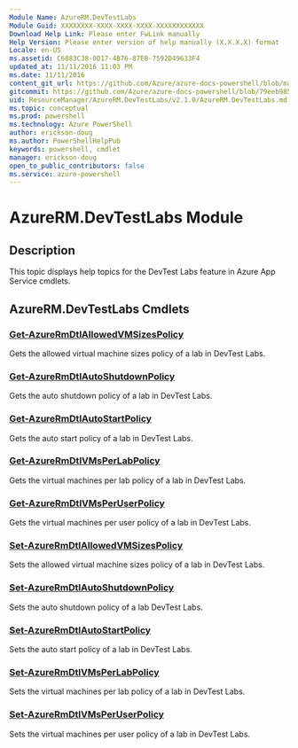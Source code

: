 ```yaml
---
Module Name: AzureRM.DevTestLabs
Module Guid: XXXXXXXX-XXXX-XXXX-XXXX-XXXXXXXXXXXX
Download Help Link: Please enter FwLink manually
Help Version: Please enter version of help manually (X.X.X.X) format
Locale: en-US
ms.assetid: C6883C38-0D17-4B76-87EB-7592D49633F4
updated_at: 11/11/2016 11:03 PM
ms.date: 11/11/2016
content_git_url: https://github.com/Azure/azure-docs-powershell/blob/master/azureps-cmdlets-docs/ResourceManager/AzureRM.DevTestLabs/v2.1.0/AzureRM.DevTestLabs.md
gitcommit: https://github.com/Azure/azure-docs-powershell/blob/79eeb985ea480979357fb4695832a0c3d29a48bf/azureps-cmdlets-docs/ResourceManager/AzureRM.DevTestLabs/v2.1.0/AzureRM.DevTestLabs.md
uid: ResourceManager/AzureRM.DevTestLabs/v2.1.0/AzureRM.DevTestLabs.md
ms.topic: conceptual
ms.prod: powershell
ms.technology: Azure PowerShell
author: erickson-doug
ms.author: PowerShellHelpPub
keywords: powershell, cmdlet
manager: erickson-doug
open_to_public_contributors: false
ms.service: azure-powershell
---
```


# AzureRM.DevTestLabs Module
## Description
This topic displays help topics for the DevTest Labs feature in Azure App Service cmdlets. 

## AzureRM.DevTestLabs Cmdlets
### [Get-AzureRmDtlAllowedVMSizesPolicy](./Get-AzureRmDtlAllowedVMSizesPolicy.md)
Gets the allowed virtual machine sizes policy of a lab in DevTest Labs.


### [Get-AzureRmDtlAutoShutdownPolicy](./Get-AzureRmDtlAutoShutdownPolicy.md)
Gets the auto shutdown policy of a lab in DevTest Labs.


### [Get-AzureRmDtlAutoStartPolicy](./Get-AzureRmDtlAutoStartPolicy.md)
Gets the auto start policy of a lab in DevTest Labs.


### [Get-AzureRmDtlVMsPerLabPolicy](./Get-AzureRmDtlVMsPerLabPolicy.md)
Gets the virtual machines per lab policy of a lab in DevTest Labs.


### [Get-AzureRmDtlVMsPerUserPolicy](./Get-AzureRmDtlVMsPerUserPolicy.md)
Gets the virtual machines per user policy of a lab in DevTest Labs.


### [Set-AzureRmDtlAllowedVMSizesPolicy](./Set-AzureRmDtlAllowedVMSizesPolicy.md)
Sets the allowed virtual machine sizes policy of a lab in DevTest Labs.


### [Set-AzureRmDtlAutoShutdownPolicy](./Set-AzureRmDtlAutoShutdownPolicy.md)
Sets the auto shutdown policy of a lab DevTest Labs.


### [Set-AzureRmDtlAutoStartPolicy](./Set-AzureRmDtlAutoStartPolicy.md)
Sets the auto start policy of a lab in DevTest Labs.


### [Set-AzureRmDtlVMsPerLabPolicy](./Set-AzureRmDtlVMsPerLabPolicy.md)
Sets the virtual machines per lab policy of a lab in DevTest Labs.


### [Set-AzureRmDtlVMsPerUserPolicy](./Set-AzureRmDtlVMsPerUserPolicy.md)
Sets the virtual machines per user policy of a lab in DevTest Labs.



